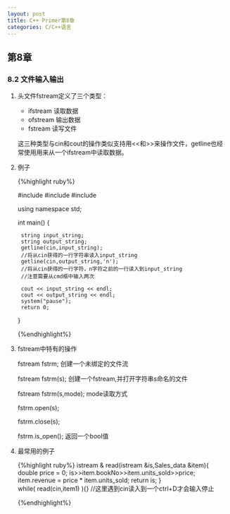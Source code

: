 ```yaml
---
layout: post
title: C++ Primer第8章
categories: C/C++语言
---
```


## 第8章

### 8.2 文件输入输出

1. 头文件fstream定义了三个类型：
	* ifstream   读取数据
	* ofstream	 输出数据
	* fstream	 读写文件

	这三种类型与cin和cout的操作类似支持用<<和>>来操作文件，getline也经常使用用来从一个ifstream中读取数据。

2. 例子

	{%highlight ruby%}
	
	#include<fstream>
	#include<iostream>
	#include<string>
	
	using namespace std;
	
	int main() {
		
		string input_string;
		string output_string; 
		getline(cin,input_string);
		//将从cin获得的一行字符串读入input_string
		getline(cin,output_string,'n');
		//将从cin获得的一行字符，n字符之前的一行读入到input_string
		//注意需要从cmd框中输入两次
	
		cout << input_string << endl;
		cout << output_string << endl;
		system("pause");
		return 0;
	}
	
	{%endhighlight%}

3. fstream中特有的操作

	fstream fstrm;      创建一个未绑定的文件流
	
	fstream fstrm(s);	创建一个fstream,并打开字符串s命名的文件
	
	fstream fstrm(s,mode);  mode读取方式
	
	fstrm.open(s);
	
	fstrm.close(s);
	
	fstrm.is_open();	返回一个bool值

4. 最常用的例子

	{%highlight ruby%}
	istream & read(istream &is,Sales_data &item){
		double price = 0;
		is>>item.bookNo>>item.units_sold>>price;
		item.revenue = price * item.units_sold;
		return is;
	}	
	while( read(cin,item1) ){}
	//这里遇到cin读入到一个ctrl+D才会输入停止
	
	{%endhighlight%}


